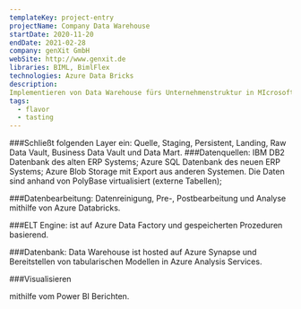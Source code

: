 ```yaml
---
templateKey: project-entry
projectName: Company Data Warehouse
startDate: 2020-11-20
endDate: 2021-02-28
company: genXit GmbH
webSite: http://www.genxit.de
libraries: BIML, BimlFlex
technologies: Azure Data Bricks
description: 
Implementieren von Data Warehouse fürs Unternehmenstruktur in MIcrosoft Azure. Das Projekt wurde mit DWA (Data Warehouse Automation) Tool BimlFlex und BimlStudio entwickelt.
tags:
  - flavor
  - tasting
---
```

###Schließt folgenden Layer ein: Quelle, Staging, Persistent, Landing, Raw Data Vault, Business Data Vault und Data Mart.
###Datenquellen:
IBM DB2 Datenbank des alten ERP Systems;
Azure SQL Datenbank des neuen ERP Systems;
Azure Blob Storage mit Export aus anderen Systemen. Die Daten sind anhand von PolyBase virtualisiert (externe Tabellen);

###Datenbearbeitung:
Datenreinigung, Pre-, Postbearbeitung und Analyse mithilfe von Azure Databricks.

###ELT Engine:
ist auf Azure Data Factory und gespeicherten Prozeduren basierend.

###Datenbank:
Data Warehouse ist hosted auf Azure Synapse und Bereitstellen von tabularischen Modellen in Azure Analysis Services.

###Visualisieren

mithilfe vom Power BI Berichten.
